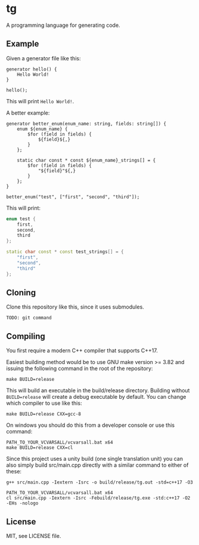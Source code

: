 # tg
A programming language for generating code.

## Example
Given a generator file like this:
```
generator hello() {
    Hello World!
}

hello();
```
This will print `Hello World!`.

A better example:
```
generator better_enum(enum_name: string, fields: string[]) {
    enum ${enum_name} {
        $for (field in fields) {
            ${field}${,}
        }
    };

    static char const * const ${enum_name}_strings[] = {
        $for (field in fields) {
            "${field}"${,}
        }
    };
}

better_enum("test", ["first", "second", "third"]);
```
This will print:
```c++
enum test {
    first,
    second,
    third
};

static char const * const test_strings[] = {
    "first",
    "second",
    "third"
};
```

## Cloning
Clone this repository like this, since it uses submodules.
```
TODO: git command
```

## Compiling
You first require a modern C++ compiler that supports C++17.

Easiest building method would be to use GNU make version >= 3.82 and issuing the following command in the root of the repository:
```
make BUILD=release
```
This will build an executable in the build/release directory. Building without `BUILD=release` will create a debug executable by default.
You can change which compiler to use like this:
```
make BUILD=release CXX=gcc-8
```
On windows you should do this from a developer console or use this command:
```
PATH_TO_YOUR_VCVARSALL/vcvarsall.bat x64
make BUILD=release CXX=cl
```

Since this project uses a unity build (one single translation unit) you can also simply build src/main.cpp directly with a similar command to either of these:
```
g++ src/main.cpp -Iextern -Isrc -o build/release/tg.out -std=c++17 -O3
```
```
PATH_TO_YOUR_VCVARSALL/vcvarsall.bat x64
cl src/main.cpp -Iextern -Isrc -Febuild/release/tg.exe -std:c++17 -O2 -EHs -nologo
```

## License
MIT, see LICENSE file.